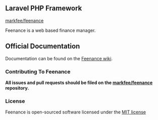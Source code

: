 ## Laravel PHP Framework

[markfee/feenance](https://github.com/markfee/feenance)

Feenance is a web based finance manager.

## Official Documentation

Documentation can be found on the  [Feenance wiki](https://github.com/markfee/feenance/wiki).

### Contributing To Feenance

**All issues and pull requests should be filed on the [markfee/feenance](https://github.com/markfee/feenance) repository.**

### License

Feenance is open-sourced software licensed under the [MIT license](http://opensource.org/licenses/MIT)
